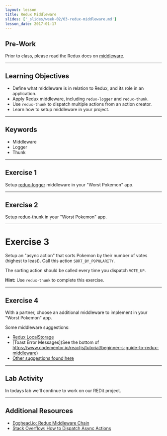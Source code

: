 ```yaml
---
layout: lesson
title: Redux Middleware
slides: ['_slides/week-02/03-redux-middleware.md']
lesson_date: 2017-01-17
---
```


## Pre-Work

Prior to class, please read the Redux docs on [middleware](http://redux.js.org/docs/advanced/Middleware.html).

---

## Learning Objectives

- Define what middleware is in relation to Redux, and its role in an application.
- Apply Redux middleware, including `redux-logger` and `redux-thunk`.
- Use `redux-thunk` to dispatch multiple actions from an action creator.
- Learn how to setup middleware in your project.

---

## Keywords

- Middleware
- Logger
- Thunk

---

## Exercise 1

Setup [redux-logger](https://github.com/evgenyrodionov/redux-logger) middleware in your "Worst Pokemon" app.

---

## Exercise 2

Setup [redux-thunk](https://github.com/gaearon/redux-thunk) in your "Worst Pokemon" app.

---

# Exercise 3

Setup an "async action" that sorts Pokemon by their number of votes (highest to least). Call this action `SORT_BY_POPULARITY`.

The sorting action should be called every time you dispatch `VOTE_UP`.

**Hint:** Use `redux-thunk` to complete this exercise.

---

## Exercise 4

With a partner, choose an additional middleware to implement in your "Worst Pokemon" app.

Some middleware suggestions:

- [Redux LocalStorage](https://github.com/elgerlambert/redux-localstorage)
- [Toast Error Messages](See the bottom of https://www.codementor.io/reactjs/tutorial/beginner-s-guide-to-redux-middleware)
- [Other suggestions found here](https://github.com/xgrommx/awesome-redux#react---a-javascript-library-for-building-user-interfaces)

---

## Lab Activity

In todays lab we'll continue to work on our REDit project.


---

## Additional Resources

- [Egghead.io: Redux Middleware Chain](https://egghead.io/lessons/javascript-redux-the-middleware-chain?course=building-react-applications-with-idiomatic-redux)
- [Stack Overflow: How to Dispatch Async Actions](http://stackoverflow.com/questions/35411423/how-to-dispatch-a-redux-action-with-a-timeout/35415559#35415559)
